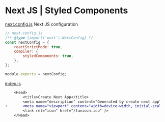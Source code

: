 # Next JS | Styled Components

[next.config.js](next.config.js) Next JS configuration

```js
// next.config.js
/** @type {import('next').NextConfig} */
const nextConfig = {
	reactStrictMode: true,
	compiler: {
		styledComponents: true,
	},
};

module.exports = nextConfig;
```

[index.js](pages/index.js)

```diff
	<Head>
        <title>Create Next App</title>
        <meta name="description" content="Generated by create next app" />
+       <meta name="viewport" content="width=device-width, initial-scale=1.0"></meta>
        <link rel="icon" href="/favicon.ico" />
    </Head>
```
